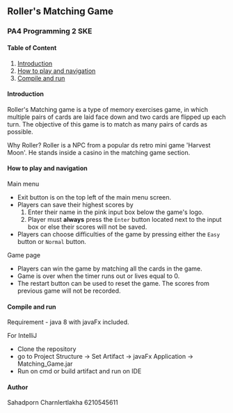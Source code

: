 ## Roller's Matching Game
### PA4 Programming 2 SKE

#### Table of Content
1. [Introduction](#Introduction)
2. [How to play and navigation](#How-to-play-and-navigation)
3. [Compile and run](#Compile-and-run)

#### Introduction
Roller's Matching game is a type of memory exercises game, 
in which multiple pairs of cards are laid face down and two cards are 
flipped up each turn. The objective of this game is to match as many pairs 
of cards as possible.

Why Roller?
Roller is a NPC from a popular ds retro mini game 'Harvest Moon'.
He stands inside a casino in the matching game section.

#### How to play and navigation
Main menu
- Exit button is on the top left of the main menu screen.
- Players can save their highest scores by
    1. Enter their name in the pink input box
    below the game's logo.
    2. Player must **always** press the ```Enter``` button
    located next to the input box or else their scores will not be saved.
- Players can choose difficulties of the game by pressing
either the ```Easy``` button or ```Normal``` button.

Game page
- Players can win the game by matching all the cards in the game.
- Game is over when the timer runs out or lives equal to 0.
- The restart button can be used to reset the game. The scores 
from previous game will not be recorded. 

#### Compile and run
Requirement - java 8 with javaFx included.

For IntelliJ
- Clone the repository
- go to Project Structure -> Set Artifact -> javaFx Application -> Matching_Game.jar
- Run on cmd or build artifact and run on IDE

#### Author
Sahadporn Charnlertlakha 6210545611


